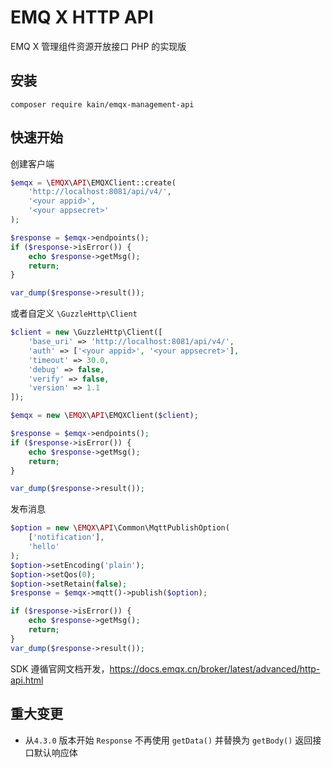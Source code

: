 # EMQ X HTTP API

EMQ X 管理组件资源开放接口 PHP 的实现版

## 安装

```shell
composer require kain/emqx-management-api
```

## 快速开始

创建客户端

```php
$emqx = \EMQX\API\EMQXClient::create(
    'http://localhost:8081/api/v4/',
    '<your appid>',
    '<your appsecret>'
);

$response = $emqx->endpoints();
if ($response->isError()) {
    echo $response->getMsg();
    return;
}

var_dump($response->result());
```

或者自定义 `\GuzzleHttp\Client`

```php
$client = new \GuzzleHttp\Client([
    'base_uri' => 'http://localhost:8081/api/v4/',
    'auth' => ['<your appid>', '<your appsecret>'],
    'timeout' => 30.0,
    'debug' => false,
    'verify' => false,
    'version' => 1.1
]);

$emqx = new \EMQX\API\EMQXClient($client);

$response = $emqx->endpoints();
if ($response->isError()) {
    echo $response->getMsg();
    return;
}

var_dump($response->result());
```

发布消息

```php
$option = new \EMQX\API\Common\MqttPublishOption(
    ['notification'],
    'hello'
);
$option->setEncoding('plain');
$option->setQos(0);
$option->setRetain(false);
$response = $emqx->mqtt()->publish($option);

if ($response->isError()) {
    echo $response->getMsg();
    return;
}
var_dump($response->result());
```

SDK 遵循官网文档开发，https://docs.emqx.cn/broker/latest/advanced/http-api.html

## 重大变更

- 从`4.3.0` 版本开始 `Response` 不再使用 `getData()` 并替换为 `getBody()` 返回接口默认响应体



